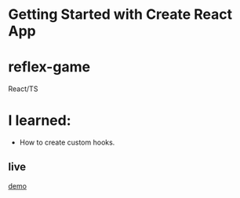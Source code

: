 # Getting Started with Create React App

# reflex-game

React/TS

# I learned:

- How to create custom hooks.

## live

[demo](https://reflex-game.netlify.app/)
